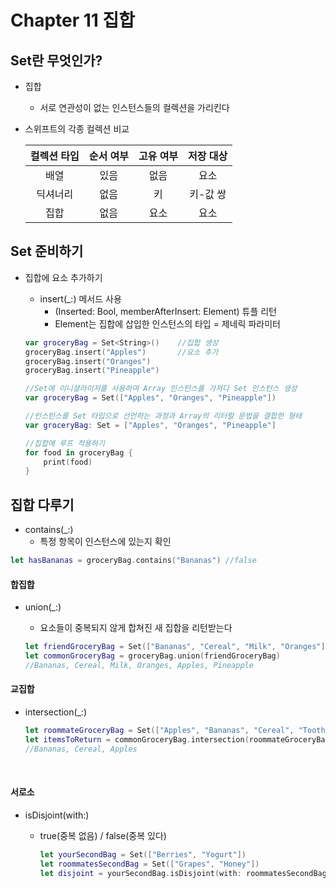 #  Chapter 11 집합

## Set란 무엇인가?

* 집합 

  * 서로 연관성이 없는 인스턴스들의 컬렉션을 가리킨다

* 스위프트의 각종 컬렉션 비교

  | 컬렉션 타입 | 순서 여부 | 고유 여부 | 저장 대상 |
  | :----: | :---: | :---: | :---: |
  |   배열   |  있음   |  없음   |  요소   |
  |  딕셔너리  |  없음   |   키   | 키-값 쌍 |
  |   집합   |  없음   |  요소   |  요소   |




## Set 준비하기

* 집합에 요소 추가하기

  * insert(_:) 메서드 사용
    * (Inserted: Bool, memberAfterInsert: Element) 튜플 리턴
    * Element는 집합에 삽입한 인스턴스의 타입 = 제네릭 파라미터

  ~~~swift
  var groceryBag = Set<String>()	//집합 생성
  groceryBag.insert("Apples")		//요소 추가
  groceryBag.insert("Oranges")
  groceryBag.insert("Pineapple")

  //Set에 이니셜라이저를 사용하여 Array 인스턴스를 가져다 Set 인스턴스 생성
  var groceryBag = Set(["Apples", "Oranges", "Pineapple"])

  //인스턴스를 Set 타입으로 선언하는 과정과 Array의 리터럴 문법을 결합한 형태
  var groceryBag: Set = ["Apples", "Oranges", "Pineapple"]

  //집합에 루프 적용하기
  for food in groceryBag {
      print(food)
  }
  ~~~





## 집합 다루기

* contains(_:)
  * 특정 항목이 인스턴스에 있는지 확인

~~~swift
let hasBananas = groceryBag.contains("Bananas")	//false
~~~



#### 합집합

* union(_:)

  * 요소들이 중복되지 않게 합쳐진 새 집합을 리턴받는다

  ~~~swift
  let friendGroceryBag = Set(["Bananas", "Cereal", "Milk", "Oranges"])
  let commonGroceryBag = groceryBag.union(friendGroceryBag)
  //Bananas, Cereal, Milk, Oranges, Apples, Pineapple
  ~~~



#### 교집합

* intersection(_:)

  ~~~swift
  let roommateGroceryBag = Set(["Apples", "Bananas", "Cereal", "Toothpaste"])
  let itemsToReturn = commonGroceryBag.intersection(roommateGroceryBag)	
  //Bananas, Cereal, Apples
  ~~~

  ​

#### 서로소

* isDisjoint(with:)

  * true(중복 없음)	/ false(중복 있다)

    ~~~swift
    let yourSecondBag = Set(["Berries", "Yogurt"])
    let roommatesSecondBag = Set(["Grapes", "Honey"])
    let disjoint = yourSecondBag.isDisjoint(with: roommatesSecondBag)	//true
    ~~~

    ​